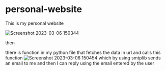 # personal-website
This is my personal website


![Screenshot 2023-03-06 150344](https://user-images.githubusercontent.com/85323719/223072723-14936174-6698-437f-9e2d-765dd8f0e41d.png)

then

there is function in my python file that fetches the data in url
and calls this function
![Screenshot 2023-03-06 150454](https://user-images.githubusercontent.com/85323719/223073734-886996d3-8ad0-4bb4-9fb6-050d8fdddd7f.png)
which by using smtplib sends an email to me and then I can reply using the email entered by the user
